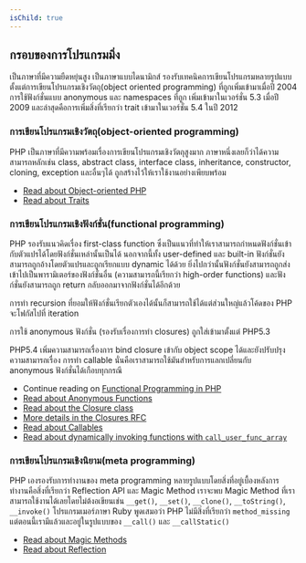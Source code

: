 ```yaml
---
isChild: true
---
```


## กรอบของการโปรแกรมมิ่ง

เป็นภาษาที่มีความยืดหยุ่นสูง เป็นภาษาแบบไดนามิกส์ รองรับเทคนิคการเขียนโปรแกรมหลายรูปแบบ
ตั้งแต่การเขียนโปรแกรมเชิงวัตถุ(object oriented programming) ที่ถูกเพิ่มเข้ามาเมื่อปี 2004 การใช้ฟังก์ชั่นแบบ anonymous และ namespaces ที่ถูก
เพิ่มเข้ามาในเวอร์ชั่น 5.3 เมื่อปี  2009 และล่าสุดคือการเพิ่มสิ่งที่เรียกว่า trait เข้ามาในเวอร์ชั่น 5.4 ในปี 2012

### การเขียนโปรแกรมเชิงวัตถุ(object-oriented programming)

PHP เป็นภาษาที่มีความพร้อมเรื่องการเขียนโปรแกรมเชิงวัตถุสูงมาก
ภาษาหนึ่งเลยก็ว่าได้ความสามารถหลักเช่น class, abstract class, interface class, inheritance, constructor, cloning, exception และอื่นๆได้
ถูกสร้างไว้ให้เราใช้งานอย่างเพียบพร้อม

* [Read about Object-oriented PHP][oop]
* [Read about Traits][traits]

### การเขียนโปรแกรมเชิงฟังก์ชั่น(functional programming)

PHP รองรับแนวคิดเรื่อง first-class function ซึ่งเป็นแนวที่ทำให้เราสามารถกำหนดฟังก์ชั่นเข้ากับตัวแปรได้โดยฟังก์ชั่นเหล่านั้นเป็นได้ นอกจากนี้ทั้ง user-defined และ built-in
ฟังก์ชั่นยังสามารถถูกอ้างโดยตัวแปรและถูกเรียกแบบ dynamic ได้ด้วย ยิ่งไปกว่านั้นฟังก์ชั่นยังสามารถถูกส่งเข้าไปเป็นพารามิเตอร์ของฟังก์ชั่นอื่น (ความสามารถนี้เรียกว่า high-order functions) 
และฟังก์ชั่นยังสามารถถูก return กลับออกมาจากฟังก์ชั่นได้อีกด้วย

การทำ recursion ที่ยอมให้ฟังก์ชั่นเรียกตัวเองได้นั้นก็สามารถใช้ได้แต่ส่วนใหญ่แล้วโค้ดของ PHP จะโฟกัสไปที่ iteration

การใช้ anonymous ฟังก์ชั่น (รองรับเรื่องการทำ closures) ถูกใส่เข้ามาตั้งแต่ PHP5.3

PHP5.4 เพิ่มความสามารถเรื่องการ bind closure เข้ากับ object scope ได้และยังปรับปรุงความสามารถเรื่อง
การทำ callable นั่นคือเราสามารถใช้มันสำหรับการแลกเปลี่ยนกับ anonymous ฟังก์ชั่นได้เกือบทุกกรณี

* Continue reading on [Functional Programming in PHP](/pages/Functional-Programming.html)
* [Read about Anonymous Functions][anonymous-functions]
* [Read about the Closure class][closure-class]
* [More details in the Closures RFC][closures-rfc]
* [Read about Callables][callables]
* [Read about dynamically invoking functions with `call_user_func_array`][call-user-func-array]

### การเขียนโปรแกรมเชิงนิยาม(meta programming)

PHP เองรองรับการทำงานของ meta programming หลายรูปแบบโดยสิ่งที่อยู่เบื้องหลังการทำงานคือสิ่งที่เรียกว่า Reflection API และ Magic Method 
เราจะพบ Magic Method ที่เราสามารถใช้งานได้เลยโดยไม่ต้งอเขียนเช่น `__get()`, `__set()`, `__clone()`, `__toString()`, `__invoke()` 
โปรแกรมเมอร์ภาษา Ruby พูดเสมอว่า PHP ไม่มีสิ่งที่เรียกว่า  `method_missing` แต่ตอนนี้เรามีแล้วและอยู่ในรูปแบบของ `__call()` และ `__callStatic()`

* [Read about Magic Methods][magic-methods]
* [Read about Reflection][reflection]

[namespaces]: http://php.net/manual/en/language.namespaces.php
[overloading]: http://uk.php.net/manual/en/language.oop5.overloading.php
[oop]: http://www.php.net/manual/en/language.oop5.php
[anonymous-functions]: http://www.php.net/manual/en/functions.anonymous.php
[closure-class]: http://php.net/manual/en/class.closure.php
[callables]: http://php.net/manual/en/language.types.callable.php
[magic-methods]: http://php.net/manual/en/language.oop5.magic.php
[reflection]: http://www.php.net/manual/en/intro.reflection.php
[traits]: http://www.php.net/traits
[call-user-func-array]: http://php.net/manual/en/function.call-user-func-array.php
[closures-rfc]: https://wiki.php.net/rfc/closures
